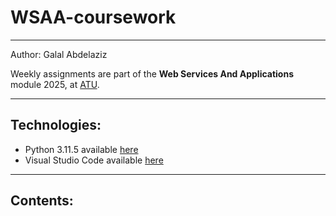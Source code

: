 # WSAA-coursework

***
Author: Galal Abdelaziz

Weekly assignments are part of the __Web Services And Applications__ module 2025, at [ATU](https://www.atu.ie/).

***

## Technologies:

* Python 3.11.5 available [here](https://www.anaconda.com/download)
* Visual Studio Code available [here](https://code.visualstudio.com/)

***

## Contents: